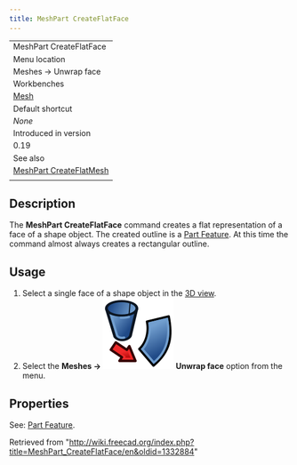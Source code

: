 ```yaml
---
title: MeshPart CreateFlatFace
---
```


|                                                                               |
| ----------------------------------------------------------------------------- |
| MeshPart CreateFlatFace                                                       |
| Menu location                                                                 |
| Meshes → Unwrap face                                                          |
| Workbenches                                                                   |
| [Mesh](/Mesh_Workbench "Mesh Workbench")                                      |
| Default shortcut                                                              |
| _None_                                                                        |
| Introduced in version                                                         |
| 0.19                                                                          |
| See also                                                                      |
| [MeshPart CreateFlatMesh](/MeshPart_CreateFlatMesh "MeshPart CreateFlatMesh") |
|                                                                               |

## Description

The **MeshPart CreateFlatFace** command creates a flat representation of a face of a shape object. The created outline is a [Part Feature](/Part_Feature "Part Feature"). At this time the command almost always creates a rectangular outline.

## Usage

1. Select a single face of a shape object in the [3D view](/3D_view "3D view").
2. Select the **Meshes → ![](/src/assets/images/MeshPart_CreateFlatFace.svg) Unwrap face** option from the menu.

## Properties

See: [Part Feature](/Part_Feature "Part Feature").

Retrieved from "<http://wiki.freecad.org/index.php?title=MeshPart_CreateFlatFace/en&oldid=1332884>"
